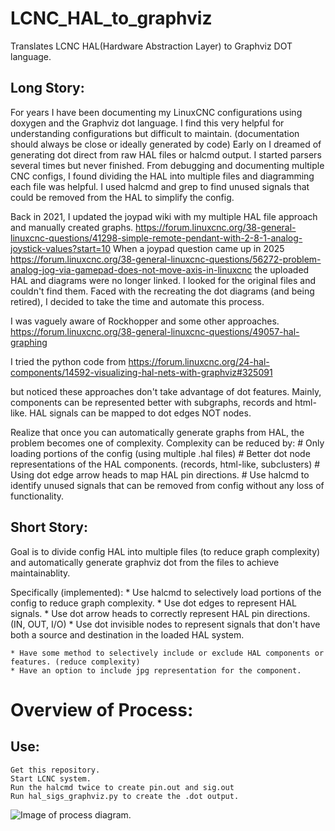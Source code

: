 # LCNC_HAL_to_graphviz
Translates LCNC HAL(Hardware Abstraction Layer) to Graphviz DOT language.



## Long Story:

For years I have been documenting my LinuxCNC configurations using doxygen and the Graphviz dot language.
I find this very helpful for understanding configurations but difficult to maintain. (documentation should always be close or ideally generated by code)
Early on I dreamed of generating dot direct from raw HAL files or halcmd output. 
I started parsers several times but never finished.
From debugging and documenting multiple CNC configs, I found dividing the HAL into multiple files and diagramming each file was helpful.
I used halcmd and grep to find unused signals that could be removed from the HAL to simplify the config.

Back in 2021, I updated the joypad wiki with my multiple HAL file approach and manually created graphs. 
https://forum.linuxcnc.org/38-general-linuxcnc-questions/41298-simple-remote-pendant-with-2-8-1-analog-joystick-values?start=10
When a joypad question came up in 2025 https://forum.linuxcnc.org/38-general-linuxcnc-questions/56272-problem-analog-jog-via-gamepad-does-not-move-axis-in-linuxcnc the uploaded HAL and diagrams were no longer linked.
I looked for the original files and couldn't find them. 
Faced with the recreating the dot diagrams (and being retired), I decided to take the time and automate this process.

I was vaguely aware of Rockhopper and some other approaches.
https://forum.linuxcnc.org/38-general-linuxcnc-questions/49057-hal-graphing

I tried the python code from 
https://forum.linuxcnc.org/24-hal-components/14592-visualizing-hal-nets-with-graphviz#325091

but noticed these approaches don't take advantage of dot features. 
Mainly, components can be represented better with subgraphs, records and html-like.
HAL signals can be mapped to dot edges NOT nodes.

Realize that once you can automatically generate graphs from HAL, the problem becomes one of complexity.
Complexity can be reduced by:
    # Only loading portions of the config (using multiple .hal files)
    # Better dot node representations of the HAL components. (records, html-like, subclusters)
    # Using dot edge arrow heads to map HAL pin directions.
    # Use halcmd to identify unused signals that can be removed from config without any loss of functionality.



## Short Story:

Goal is to divide config HAL into multiple files (to reduce graph complexity) and automatically generate graphviz dot from the files to achieve maintainablity.


Specifically (implemented):
    * Use halcmd to selectively load portions of the config to reduce graph complexity.
    * Use dot edges to represent HAL signals.
    * Use dot arrow heads to correctly represent HAL pin directions. (IN, OUT, I/O)
    * Use dot invisible nodes to represent signals that don't have both a source and destination in the loaded HAL system.

    * Have some method to selectively include or exclude HAL components or features. (reduce complexity)
    * Have an option to include jpg representation for the component.

# Overview of Process:

## Use:
    Get this repository.
    Start LCNC system.
    Run the halcmd twice to create pin.out and sig.out
    Run hal_sigs_graphviz.py to create the .dot output.

![Image of process diagram.](.\assets\Overview.svg)